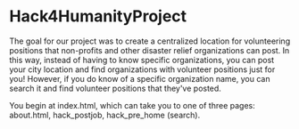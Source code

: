# Hack4HumanityProject

The goal for our project was to create a centralized location for volunteering positions that non-profits and other disaster relief organizations can post. In this way, instead of having to know specific organizations, you can post your city location and find organizations with volunteer positions just for you! However, if you do know of a specific organization name, you can search it and find volunteer positions that they've posted. 

You begin at index.html, which can take you to one of three pages: about.html, hack_postjob, hack_pre_home (search).
